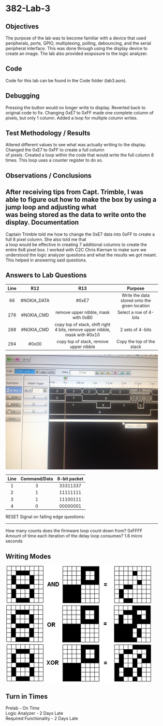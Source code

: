 382-Lab-3
=========
Objectives
----------
The purpose of the lab was to become familiar with a device that used peripherals, ports, GPIO, multiplexing, polling, debouncing, and the serial peripheral interface. This was done through using the display device to create an image. The lab also provided exsposure to the logic analyzer.

Code
----
Code for this lab can be found in the Code folder (lab3.asm).

Debugging
---------
Pressing the button would no longer write to display. Reverted back to original code to fix.
Changing 0xE7 to 0xFF made one complete column of pixels, but only 1 column. Added a loop for multiple column writes.

Test Methodology / Results
----------------
Altered different values to see what was actually writing to the display. Changed the 0xE7 to 0xFF to create a full column  
of pixels.
Created a loop within the code that would write the full column 8 times. This loop uses a counter register to do so.

Observations / Conclusions
--------------------------
After receiving tips from Capt. Trimble, I was able to figure out how to make the box by using a jump loop and adjusting what  
was being stored as the data to write onto the display.
Documentation
-------------
Captain Trimble told me how to change the 0xE7 data into 0xFF to create a full 8 pixel column. She also told me that  
a loop would be effective in creating 7 additional columns to create the entire 8x8 pixel box.
I worked with C2C Chris Kiernan to make sure we understood the logic analyzer questions and what the results we got meant. This helped in answering said questions. 

Answers to Lab Questions
------------------------
| Line  | R12   | R13   | Purpose  |
| :---: | :---: | :---: | :------: |
| 66    | #NOKIA_DATA | #0xE7 | Write the data stored onto the given location |
| 276   | #NOKIA_CMD | remove upper nibble, mask with 0xB0 | Select a row of 4-bits |
| 288   | #NOKIA_CMD | copy top of stack, shift right 4 bits, remove upper nibble, mask with #0x10 | 2 sets of 4-bits |
| 294   | #0x00      | copy top of stack, remove upper nibble | Copy the top of the stack |

![alt text](https://raw.githubusercontent.com/SeanGavan/382-Lab-3/master/Images/IMG_0744.JPG "Logic Analyzer")

| Line  | Command/Data | 8-bit packet |
| :---: | :----------: | :----------: |
|   1   |    3        |       33311337       | correlates to actually displaying pixels (data) 
|   2   |    1        |       11111111       | CLK 
|   3   |    1        |       11100111       | MOSI PIN / DATA - 3 pixels, 2 blanks, 3 pixels
|   4   |    0        |       00000001       | CS - when the display is active (0) or waiting (1) for input


RESET Signal on falling edge questions:  
_______________________________________
How many counts does the firmware loop count down from?  0xFFFF  
Amount of time each iteration of the delay loop consumes? 1.6 micro seconds

Writing Modes
-------------
![alt text](https://raw.githubusercontent.com/SeanGavan/382-Lab-3/master/Images/Writing.png "Writing Modes")

Turn in Times
------------
Prelab - On Time  
Logic Analyzer - 2 Days Late  
Required Functionality - 2 Days Late  

